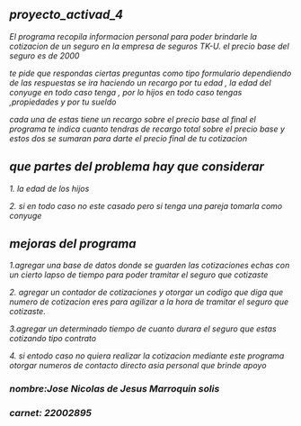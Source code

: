 ## _proyecto_activad_4_

_El programa recopila  informacion personal para poder brindarle la cotizacion de un seguro 
en la empresa de seguros TK-U.
el precio base del seguro es de 2000_

_te pide que respondas ciertas preguntas como tipo formulario 
dependiendo de las respuestas se ira haciendo un recargo por tu edad , la edad del conyuge en todo caso tenga ,
por lo hijos en todo caso tengas ,propiedades y por tu sueldo_


_cada una de estas tiene un recargo sobre el precio base 
al final el programa te indica cuanto tendras de recargo total sobre el precio base
y estos dos se sumaran para darte el precio final de tu cotizacion_



## _que partes del problema hay que considerar_

_1. la edad de los hijos_

_2. si en todo caso no este casado pero si tenga una pareja tomarla como conyuge_

## _mejoras del programa_ 
_1.agregar una base de datos donde se guarden las cotizaciones echas con un cierto lapso de tiempo para poder tramitar el seguro que cotizaste_

_2. agregar un contador de cotizaciones y otorgar un codigo que diga que numero de cotizacion eres para agilizar a la hora de tramitar 
el seguro que cotizaste._

_3.agregar un determinado tiempo de cuanto durara el seguro que estas cotizando tipo contrato_ 

_4. si entodo caso no quiera realizar la cotizacion mediante este programa otorgar numeros de contacto directo asia personal que brinde apoyo_


### _nombre:Jose Nicolas de Jesus Marroquin solis_
### _carnet: 22002895_
